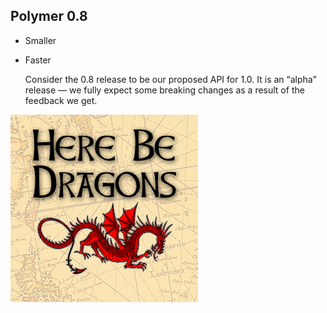 ## Polymer 0.8

* Smaller
* Faster

   Consider the 0.8 release to be our proposed API for 1.0. It is an “alpha” release — we fully expect some breaking changes as a result of the feedback we get.

![dragons](/web-components/img/dragons.jpg)
